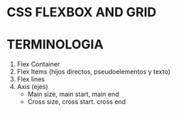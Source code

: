 # CSS FLEXBOX AND GRID 

# TERMINOLOGIA  

1. Flex Container
2. Flex Items (hijos directos, pseudoelementos y texto)
3. Flex lines 
4. Axis (ejes)
    *  Main size, main start, main end
    * Cross size, cross start. cross end